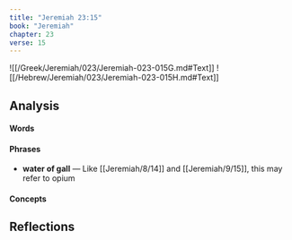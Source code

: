 ```yaml
---
title: "Jeremiah 23:15"
book: "Jeremiah"
chapter: 23
verse: 15
---
```

![[/Greek/Jeremiah/023/Jeremiah-023-015G.md#Text]]
![[/Hebrew/Jeremiah/023/Jeremiah-023-015H.md#Text]]

## Analysis

#### Words

#### Phrases
- **water of gall** — Like [[Jeremiah/8/14]] and [[Jeremiah/9/15]], this may refer to opium

#### Concepts

## Reflections
